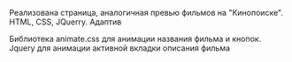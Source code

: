 Реализована страница, аналогичная превью фильмов на "Кинопоиске". 
HTML, CSS, JQuerry. Адаптив

Библиотека animate.css для анимации названия фильма и кнопок.
Jquery для анимации активной вкладки описания фильма
